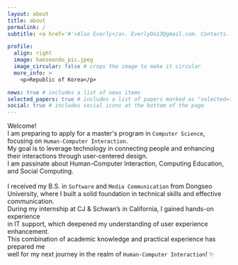 ```yaml
---
layout: about
title: about
permalink: /
subtitle: <a href='#'>Also Everly</a>. EverlyDo13@gmail.com. Contacts. Motto. Etc.

profile:
  align: right
  image: haeseondo_pic.jpeg
  image_circular: false # crops the image to make it circular
  more_info: >
    <p>Republic of Korea</p>

news: true # includes a list of news items
selected_papers: true # includes a list of papers marked as "selected={true}"
social: true # includes social icons at the bottom of the page
---
```


Welcome!<br>I am preparing to apply for a master's program in `Computer Science`, <br> focusing on `Human-Computer Interaction`.<br>My goal is to leverage technology in connecting people and enhancing<br> their interactions through user-centered design.<br>I am passinate about Human-Computer Interaction, Computing Education, <br>and Social Computing. <br><br>I received my B.S. in `Software` and `Media Communication` from Dongseo University, where I built a solid foundation in technical skills and effective communication.<br>During my internship at CJ & Schwan’s in California, I gained hands-on experience <br>in IT support, which deepened my understanding of user experience enhancement. <br>This combination of academic knowledge and practical experience has prepared me <br>well for my next journey in the realm of `Human-Computer Interaction`! ✨




<!--<Br>My internship at CJ & Schwan's in California provided me with hands-on experience<br> in IT support and user experience enhancement. <br>I am eager to embark on my next journey! ✨-->

<!--Write your biography here. Tell the world about yourself. Link to your favorite [subreddit](http://reddit.com). You can put a picture in, too. The code is already in, just name your picture `prof_pic.jpg` and put it in the `img/` folder.

Put your address / P.O. box / other info right below your picture. You can also disable any of these elements by editing `profile` property of the YAML header of your `_pages/about.md`. Edit `_bibliography/papers.bib` and Jekyll will render your [publications page](/al-folio/publications/) automatically.

Link to your social media connections, too. This theme is set up to use [Font Awesome icons](https://fontawesome.com/) and [Academicons](https://jpswalsh.github.io/academicons/), like the ones below. Add your Facebook, Twitter, LinkedIn, Google Scholar, or just disable all of them.-->
